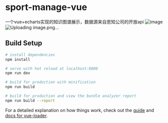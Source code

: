 # sport-manage-vue

一个vue+echarts实现的知识图谱展示，数据源来自思知公司的开放api
![image](https://user-images.githubusercontent.com/38859447/111584150-7769e580-87f8-11eb-9c73-5321c0257267.png)
![Uploading image.png…]()

## Build Setup

``` bash
# install dependencies
npm install

# serve with hot reload at localhost:8080
npm run dev

# build for production with minification
npm run build

# build for production and view the bundle analyzer report
npm run build --report
```

For a detailed explanation on how things work, check out the [guide](http://vuejs-templates.github.io/webpack/) and [docs for vue-loader](http://vuejs.github.io/vue-loader).
